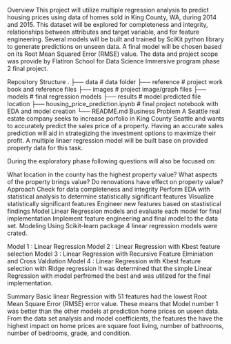 Overview
This project will utilize multiple regression analysis to predict housing prices using data of homes sold in King County, WA, during 2014 and 2015. This dataset will be explored for completeness and integrity, relationships between attributes and target variable, and for feature engineering. Several models will be built and trained by SciKit python library to generate predictions on unseen data. A final model will be chosen based on its Root Mean Squared Error (RMSE) value. The data and project scope was provide by Flatiron School for Data Science Immersive program phase 2 final project.

Repository Structure
.
├── data                                # data folder
├── reference                           # project work book and reference files
├── images                              # project image/graph files
├── models                              # final regression models
├── results                             # model predicted file location
├── housing_price_prediction.ipynb      # final project notebook with EDA and model creation
└── README.md
Business Problem
A Seattle real estate company seeks to increase porfolio in King County Seattle and wants to accurately predict the sales price of a property. Having an accurate sales prediction will aid in strategizing the investment options to maximize their profit. A multiple linaer regression model will be built base on provided property data for this task.

During the exploratory phase following questions will also be focused on:

What location in the county has the highest property value?
What aspects of the property brings value?
Do renovations have effect on property value?
Approach
Check for data completeness and integrity
Perform EDA with statistical analysis to determine statistically significant features
Visualize statistically significant features
Engineer new features based on stastistical findings
Model Linear Regression models and evaluate each model for final implementation
Implement feature engineering and final model to the data set.
Modeling
Using Scikit-learn package 4 linear regression models were crated.

Model 1 : Linear Regression
Model 2 : Linear Regression with Kbest feature selection
Model 3 : Linear Regression with Recursive Feature Elminiation and Cross Valdiation
Model 4 : Linear Regression with Kbest feature selection with Ridge regression
It was determined that the simple Linear Regression with model perfromed the best and was utilized for the final implementation.

Summary
Basic linear Regression with 51 features had the lowest Root Mean Square Error (RMSE) error value. These means that Model number 1 was better than the other models at prediction home prices on useen data. From the data set analysis and model coefficients, the features the have the highest impact on home prices are square foot living, number of bathrooms, number of bedrooms, grade, and condition.
